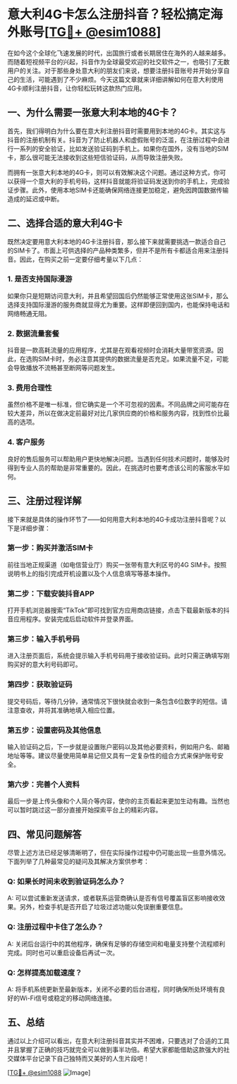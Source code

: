 # 意大利4G卡怎么注册抖音？轻松搞定海外账号[[TG💪+ @esim1088](https://t.me/s/esim1088)]

在如今这个全球化飞速发展的时代，出国旅行或者长期居住在海外的人越来越多。而随着短视频平台的兴起，抖音作为全球最受欢迎的社交软件之一，也吸引了无数用户的关注。对于那些身处意大利的朋友们来说，想要注册抖音账号并开始分享自己的生活，可能遇到了不少麻烦。今天这篇文章就来详细讲解如何在意大利使用4G卡顺利注册抖音，让你轻松玩转这款热门应用。

## 一、为什么需要一张意大利本地的4G卡？

首先，我们得明白为什么要在意大利注册抖音时需要用到本地的4G卡。其实这与抖音的注册机制有关。抖音为了防止机器人和虚假账号的泛滥，在注册过程中会进行一系列的安全验证，比如发送验证码到手机上。如果你在国外，没有当地的SIM卡，那么很可能无法接收到这些短信验证码，从而导致注册失败。

而拥有一张意大利本地的4G卡，则可以有效解决这个问题。通过这种方式，你可以获得一个意大利的手机号码，这样抖音就能将验证码发送到你的手机上，完成验证步骤。此外，使用本地SIM卡还能确保网络连接更加稳定，避免因跨国数据传输造成的延迟或中断。

## 二、选择合适的意大利4G卡

既然决定要用意大利本地的4G卡注册抖音，那么接下来就需要挑选一款适合自己的SIM卡了。市面上可供选择的产品种类繁多，但并不是所有卡都适合用来注册抖音。因此，在购买之前一定要仔细考量以下几点：

### 1. 是否支持国际漫游
如果你只是短期访问意大利，并且希望回国后仍然能够正常使用这张SIM卡，那么选择支持国际漫游的服务商就显得尤为重要。这样即便回到国内，也能保持电话和网络畅通无阻。

### 2. 数据流量套餐
抖音是一款高耗流量的应用程序，尤其是在观看视频时会消耗大量带宽资源。因此，在选购SIM卡时，务必注意其提供的数据流量是否充足。如果流量不足，可能会导致播放不流畅甚至断网等问题发生。

### 3. 费用合理性
虽然价格不是唯一标准，但它确实是一个不可忽视的因素。不同品牌之间可能存在较大差异，所以在做决定前最好对比几家供应商的价格和服务内容，找到性价比最高的选项。

### 4. 客户服务
良好的售后服务可以帮助用户更快地解决问题。当遇到任何技术问题时，能够及时得到专业人员的帮助是非常重要的。因此，在挑选时也要考虑该公司的客服水平如何。

## 三、注册过程详解

接下来就是具体的操作环节了——如何用意大利本地的4G卡成功注册抖音呢？以下是详细步骤：

### 第一步：购买并激活SIM卡
前往当地正规渠道（如电信营业厅）购买一张带有意大利区号的4G SIM卡。按照说明书上的指引完成开机设置以及个人信息填写等基本操作。

### 第二步：下载安装抖音APP
打开手机浏览器搜索“TikTok”即可找到官方应用商店链接，点击下载最新版本的抖音应用程序。安装完成后启动软件并登录界面。

### 第三步：输入手机号码
进入注册页面后，系统会提示输入手机号码用于接收验证码。此时只需正确填写刚购买好的意大利号码即可。

### 第四步：获取验证码
提交号码后，等待几分钟，通常情况下很快就会收到一条包含6位数字的短信。请注意查收，并将其准确地填入相应位置。

### 第五步：设置密码及其他信息
输入验证码之后，下一步就是设置账户密码以及其他必要资料，例如用户名、邮箱地址等等。建议尽量使用简单易记但又具有一定复杂性的组合方式来保护账号安全。

### 第六步：完善个人资料
最后一步是上传头像和个人简介等内容，使你的主页看起来更加生动有趣。当然也可以暂时跳过这一部分直接开始探索平台上的精彩内容。

## 四、常见问题解答

尽管上述方法已经足够清晰明了，但在实际操作过程中仍可能出现一些意外情况。下面列举了几种最常见的疑问及其解决方案供参考：

### Q: 如果长时间未收到验证码怎么办？
A: 可以尝试重新发送请求，或者联系运营商确认是否有信号覆盖盲区影响接收效果。另外，检查手机是否开启了垃圾过滤功能以免误删重要信息。

### Q: 注册过程中卡住了怎么办？
A: 关闭后台运行中的其他程序，确保有足够的存储空间和电量支持整个流程顺利完成。同时也可以重启设备后再试一次。

### Q: 怎样提高加载速度？
A: 将手机系统更新至最新版本，关闭不必要的后台进程，同时确保所处环境有良好的Wi-Fi信号或稳定的移动网络连接。

## 五、总结

通过以上介绍可以看出，在意大利注册抖音其实并不困难，只要选对了合适的工具并且掌握了正确的技巧就完全可以做到事半功倍。希望大家都能借助这款强大的社交媒体平台记录下自己独特而又美好的人生片段吧！

[[TG💪+ @esim1088](https://t.me/s/esim1088) ![Image](https://i.postimg.cc/4NQfJmqS/Snipaste-2025-05-13-00-14-12.png)]